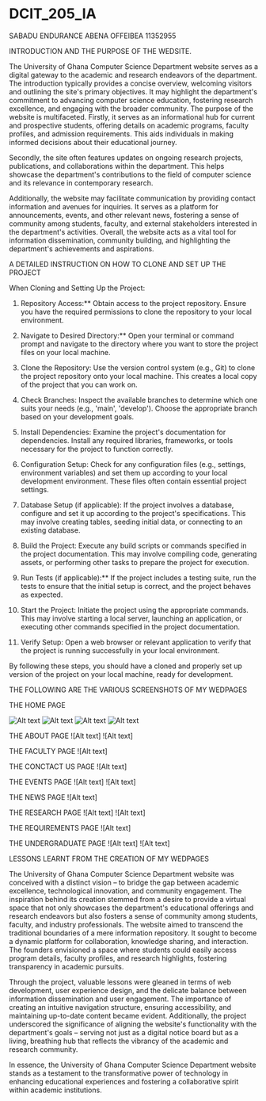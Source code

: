 # DCIT_205_IA
SABADU ENDURANCE ABENA OFFEIBEA   11352955


INTRODUCTION AND THE PURPOSE OF THE WEDSITE.

The University of Ghana Computer Science Department website serves as a digital gateway to the academic and research endeavors of the department. The introduction typically provides a concise overview, welcoming visitors and outlining the site's primary objectives. It may highlight the department's commitment to advancing computer science education, fostering research excellence, and engaging with the broader community.
The purpose of the website is multifaceted. Firstly, it serves as an informational hub for current and prospective students, offering details on academic programs, faculty profiles, and admission requirements. This aids individuals in making informed decisions about their educational journey.

Secondly, the site often features updates on ongoing research projects, publications, and collaborations within the department. This helps showcase the department's contributions to the field of computer science and its relevance in contemporary research.

Additionally, the website may facilitate communication by providing contact information and avenues for inquiries. It serves as a platform for announcements, events, and other relevant news, fostering a sense of community among students, faculty, and external stakeholders interested in the department's activities. Overall, the website acts as a vital tool for information dissemination, community building, and highlighting the department's achievements and aspirations.



   A DETAILED INSTRUCTION ON HOW TO CLONE AND SET UP THE PROJECT

 When Cloning and Setting Up the Project:
1. Repository Access:**
   Obtain access to the project repository. Ensure you have the required permissions to clone the repository to your local environment.

2. Navigate to Desired Directory:**
   Open your terminal or command prompt and navigate to the directory where you want to store the project files on your local machine.

3. Clone the Repository:
   Use the version control system (e.g., Git) to clone the project repository onto your local machine. This creates a local copy of the project that you can work on.

4. Check Branches:
   Inspect the available branches to determine which one suits your needs (e.g., 'main', 'develop'). Choose the appropriate branch based on your development goals.

5. Install Dependencies:
   Examine the project's documentation for dependencies. Install any required libraries, frameworks, or tools necessary for the project to function correctly.

6. Configuration Setup:
   Check for any configuration files (e.g., settings, environment variables) and set them up according to your local development environment. These files often contain essential project settings.

7. Database Setup (if applicable):
   If the project involves a database, configure and set it up according to the project's specifications. This may involve creating tables, seeding initial data, or connecting to an existing database.

8. Build the Project:
   Execute any build scripts or commands specified in the project documentation. This may involve compiling code, generating assets, or performing other tasks to prepare the project for execution.

9. Run Tests (if applicable):**
   If the project includes a testing suite, run the tests to ensure that the initial setup is correct, and the project behaves as expected.

10. Start the Project:
    Initiate the project using the appropriate commands. This may involve starting a local server, launching an application, or executing other commands specified in the project documentation.

11. Verify Setup:
    Open a web browser or relevant application to verify that the project is running successfully in your local environment.

By following these steps, you should have a cloned and properly set up version of the project on your local machine, ready for development.

THE FOLLOWING ARE THE VARIOUS SCREENSHOTS OF MY WEDPAGES

THE HOME PAGE

![Alt text](/pictures/Screenshot%202023-11-28%20at%201.07.08%20AM.png)
![Alt text](/pictures/Screenshot%202023-11-28%20at%201.09.37%20AM.png)
![Alt text](/pictures/Screenshot%202023-11-28%20at%201.10.35%20AM.png)
![Alt text](/pictures/Screenshot%202023-11-28%20at%201.11.21%20AM.png)

THE ABOUT PAGE
![Alt text]
![Alt text]


THE FACULTY PAGE
![Alt text]


THE CONCTACT US PAGE
![Alt text]


THE EVENTS PAGE
![Alt text]
![Alt text]


THE NEWS PAGE
![Alt text]


THE RESEARCH PAGE
![Alt text]
![Alt text]


THE REQUIREMENTS PAGE
![Alt text]


THE UNDERGRADUATE PAGE
![Alt text]
![Alt text]


LESSONS LEARNT FROM THE CREATION OF MY WEDPAGES

The University of Ghana Computer Science Department website was conceived with a distinct vision – to bridge the gap between academic excellence, technological innovation, and community engagement. The inspiration behind its creation stemmed from a desire to provide a virtual space that not only showcases the department's educational offerings and research endeavors but also fosters a sense of community among students, faculty, and industry professionals.
The website aimed to transcend the traditional boundaries of a mere information repository. It sought to become a dynamic platform for collaboration, knowledge sharing, and interaction. The founders envisioned a space where students could easily access program details, faculty profiles, and research highlights, fostering transparency in academic pursuits.

Through the project, valuable lessons were gleaned in terms of web development, user experience design, and the delicate balance between information dissemination and user engagement. The importance of creating an intuitive navigation structure, ensuring accessibility, and maintaining up-to-date content became evident. Additionally, the project underscored the significance of aligning the website's functionality with the department's goals – serving not just as a digital notice board but as a living, breathing hub that reflects the vibrancy of the academic and research community.

In essence, the University of Ghana Computer Science Department website stands as a testament to the transformative power of technology in enhancing educational experiences and fostering a collaborative spirit within academic institutions.















